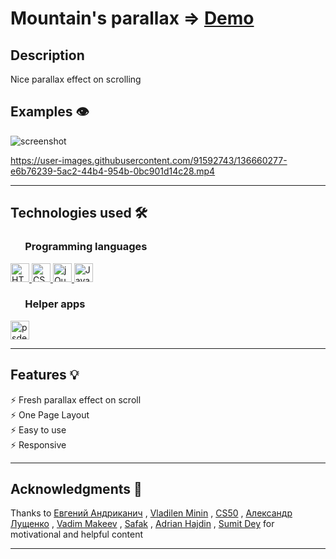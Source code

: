 # Mountain's parallax ⇒ [Demo](https://mountains-parallax.netlify.app)

## Description

Nice parallax effect on scrolling

## Examples 👁️

![screenshot](https://user-images.githubusercontent.com/91592743/136660279-b8d9aec8-9ce8-4fdc-9a5d-e233a5a0869e.png)

https://user-images.githubusercontent.com/91592743/136660277-e6b76239-5ac2-44b4-954b-0bc901d14c28.mp4

---

## Technologies used 🛠️

<h3 align="left"> &nbsp  &nbsp  &nbsp Programming languages</h3>

<a href="https://www.w3.org/html/" target="_blank"> <img src="https://img.shields.io/badge/HTML5-E34F26?style=for-the-badge&logo=html5&logoColor=white" alt="HTML5" height="30"/> </a>
<a href="https://www.w3schools.com/css/" target="_blank"> <img src="https://img.shields.io/badge/CSS3-1572B6?style=for-the-badge&logo=css3&logoColor=white" alt="CSS3" height="30"/> </a>
<a href="https://jquery.com/" target="_blank"> <img src="https://img.shields.io/badge/jQuery-0769AD?style=for-the-badge&logo=jquery&logoColor=white" alt="jQuery" height="30"/> </a>
<a href="https://developer.mozilla.org/en-US/docs/Web/JavaScript" target="_blank"> <img src="https://img.shields.io/badge/JavaScript-323330?style=for-the-badge&logo=javascript&logoColor=F7DF1E" alt="JavaScript" height="30"/> </a>

<h3 align="left"> &nbsp  &nbsp  &nbsp Helper apps</h3>
<a href="psdetch.com" target="_blank"> <img src="https://html-plus.in.ua/wp-content/uploads/2019/08/studio-psdetch.png" alt="psdetch.com" height="30"/> </a>

---

## Features 💡

⚡️ Fresh parallax effect on scroll\
⚡️ One Page Layout\
⚡️ Easy to use\
⚡️ Responsive

---

## Acknowledgments 🎁

Thanks to
[Евгений Андриканич](https://fls.guru/) ,
[Vladilen Minin](https://www.youtube.com/c/VladilenMinin) ,
[CS50](https://cs50.harvard.edu/college/2021/fall/) ,
[Александр Лущенко](https://itgid.info/) ,
[Vadim Makeev](https://www.youtube.com/channel/UCaTfYudJUVA8cV_But8KZVQ) ,
[Safak](https://github.com/safak) ,
[Adrian Hajdin](https://www.completepathtojavascriptmastery.com/) ,
[Sumit Dey](https://www.youtube.com/c/BackbenchCoder)
for motivational and helpful content

---
